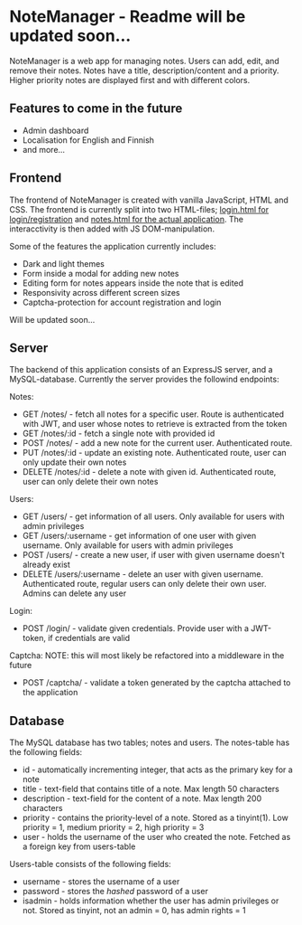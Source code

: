 # NoteManager - Readme will be updated soon...

NoteManager is a web app for managing notes. Users can add, edit, and remove their notes. Notes have a title, description/content and a priority. Higher priority notes are displayed first and with different colors.

## Features to come in the future

- Admin dashboard
- Localisation for English and Finnish
- and more...

## Frontend

The frontend of NoteManager is created with vanilla JavaScript, HTML and CSS. The frontend is currently split into two HTML-files; [login.html for login/registration](https://github.com/TuikkaTommi/NoteManager/blob/main/notemanager-frontend/login.html) and [notes.html for the actual application](https://github.com/TuikkaTommi/NoteManager/blob/main/notemanager-frontend/notes.html). The interacctivity is then added with JS DOM-manipulation.

Some of the features the application currently includes:
- Dark and light themes
- Form inside a modal for adding new notes
- Editing form for notes appears inside the note that is edited
- Responsivity across different screen sizes
- Captcha-protection for account registration and login

Will be updated soon...

## Server

The backend of this application consists of an ExpressJS server, and a MySQL-database. Currently the server provides the followind endpoints:

Notes:
- GET /notes/ - fetch all notes for a specific user. Route is authenticated with JWT, and user whose notes to retrieve is extracted from the token
- GET /notes/:id - fetch a single note with provided id
- POST /notes/ - add a new note for the current user. Authenticated route.
- PUT /notes/:id - update an existing note. Authenticated route, user can only update their own notes
- DELETE /notes/:id - delete a note with given id. Authenticated route, user can only delete their own notes

Users:
- GET /users/ - get information of all users. Only available for users with admin privileges
- GET /users/:username - get information of one user with given username. Only available for users with admin privileges
- POST /users/ - create a new user, if user with given username doesn't already exist
- DELETE /users/:username - delete an user with given username. Authenticated route, regular users can only delete their own user. Admins can delete any user

Login:
- POST /login/ - validate given credentials. Provide user with a JWT-token, if credentials are valid

Captcha: NOTE: this will most likely be refactored into a middleware in the future 
- POST /captcha/ - validate a token generated by the captcha attached to the application

## Database

The MySQL database has two tables; notes and users. The notes-table has the following fields:
- id - automatically incrementing integer, that acts as the primary key for a note
- title - text-field that contains title of a note. Max length 50 characters
- description - text-field for the content of a note. Max length 200 characters
- priority - contains the priority-level of a note. Stored as a tinyint(1). Low priority = 1, medium priority = 2, high priority = 3
- user - holds the username of the user who created the note. Fetched as a foreign key from users-table

Users-table consists of the following fields:
- username - stores the username of a user
- password - stores the *hashed* password of a user
- isadmin -  holds information whether the user has admin privileges or not. Stored as tinyint, not an admin = 0, has admin rights = 1

